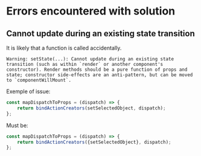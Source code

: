 # Errors encountered with solution

## Cannot update during an existing state transition

It is likely that a function is called accidentally.

```
Warning: setState(...): Cannot update during an existing state transition (such as within `render` or another component's constructor). Render methods should be a pure function of props and state; constructor side-effects are an anti-pattern, but can be moved to `componentWillMount`.

```

Exemple of issue:

```js
const mapDispatchToProps = (dispatch) => {
    return bindActionCreators(setSelectedObject, dispatch);
};
```

Must be:

```js
const mapDispatchToProps = (dispatch) => {
    return bindActionCreators({setSelectedObject}, dispatch);
};
```
